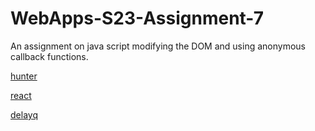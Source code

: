 # WebApps-S23-Assignment-7
An assignment on java script modifying the DOM and using anonymous callback functions.

[hunter](https://44-563-web-apps-s23.github.io/44563-webapps-s23-assignment7-yalamanchilihemanth/delayq.html)

[react](https://44-563-web-apps-s23.github.io/44563-webapps-s23-assignment7-yalamanchilihemanth/hunter.html)

[delayq](https://44-563-web-apps-s23.github.io/44563-webapps-s23-assignment7-yalamanchilihemanth/react.html)